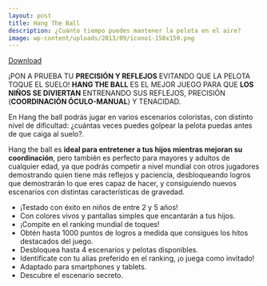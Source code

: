 ```yaml
---
layout: post
title: Hang The Ball
description: ¿Cuánto tiempo puedes mantener la pelota en el aire?
image: wp-content/uploads/2013/09/icono1-150x150.png
---
```

<div class="postlinks">
  <a class="downloadgoogle" href="https://play.google.com/store/apps/details?id=com.devergence.hangtheball" target="_blank" rel="nofollow">Download</a>
</div>

¡PON A PRUEBA TU **PRECISIÓN Y REFLEJOS** EVITANDO QUE LA PELOTA TOQUE EL SUELO! **HANG THE BALL** ES EL MEJOR JUEGO PARA QUE **LOS NIÑOS SE DIVIERTAN** ENTRENANDO SUS REFLEJOS, PRECISIÓN (**COORDINACIÓN ÓCULO-MANUAL**) Y TENACIDAD.

En Hang the ball podrás jugar en varios escenarios coloristas, con distinto nivel de dificultad: ¿cuántas veces puedes golpear la pelota puedas antes de que caiga al suelo?.

Hang the ball es **ideal para entretener a tus hijos mientras mejoran su coordinación**, pero también es perfecto para mayores y adultos de cualquier edad, ya que podrás competir a nivel mundial con otros jugadores demostrando quien tiene más reflejos y paciencia, desbloqueando logros que demostrarán lo que eres capaz de hacer, y consiguiendo nuevos escenarios con distintas características de gravedad.

<div class="more">
</div>

<!--more-->

  * ¡Testado con éxito en niños de entre 2 y 5 años!
  * Con colores vivos y pantallas simples que encantarán a tus hijos.
  * ¡Compite en el ranking mundial de toques!
  * Obtén hasta 1000 puntos de logros a medida que consigues los hitos destacados del juego.
  * Desbloquea hasta 4 escenarios y pelotas disponibles.
  * Identifícate con tu alias preferido en el ranking, ¡o juega como invitado!
  * Adaptado para smartphones y tablets.
  * Descubre el escenario secreto.